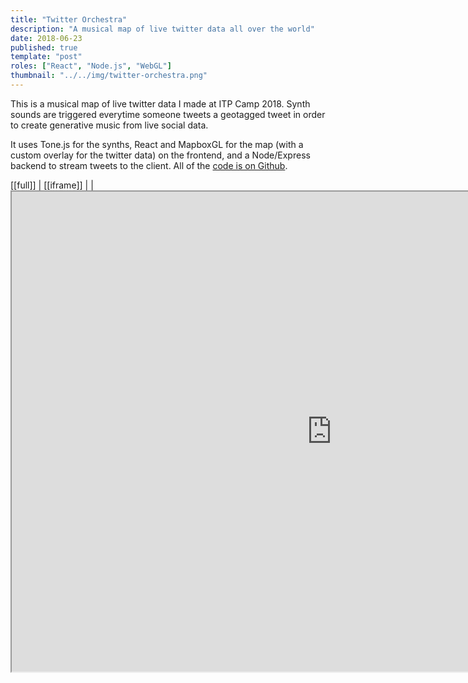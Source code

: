 ```yaml
---
title: "Twitter Orchestra"
description: "A musical map of live twitter data all over the world"
date: 2018-06-23
published: true
template: "post"
roles: ["React", "Node.js", "WebGL"]
thumbnail: "../../img/twitter-orchestra.png"
---
```


This is a musical map of live twitter data I made at ITP Camp 2018. Synth sounds are triggered everytime someone tweets a geotagged tweet in order to create generative music from live social data.

It uses Tone.js for the synths, React and MapboxGL for the map (with a custom overlay for the twitter data) on the frontend, and a Node/Express backend to stream tweets to the client. All of the [code is on Github](https://github.com/lorenries/live-tweet-map).

[[full]]
| [[iframe]]
| | <iframe src="https://xenodochial-almeida-062fb2.netlify.com/" width="1024" height="768"></iframe>
